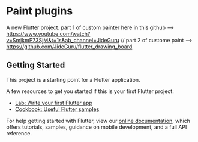 # Paint plugins

A new Flutter project.
part 1 of custom painter here in this github --> https://www.youtube.com/watch?v=SmjkmP73SjM&t=1s&ab_channel=JideGuru //
part 2 of custome paint --> https://github.com/JideGuru/flutter_drawing_board
## Getting Started

This project is a starting point for a Flutter application.

A few resources to get you started if this is your first Flutter project:

- [Lab: Write your first Flutter app](https://flutter.dev/docs/get-started/codelab)
- [Cookbook: Useful Flutter samples](https://flutter.dev/docs/cookbook)

For help getting started with Flutter, view our
[online documentation](https://flutter.dev/docs), which offers tutorials,
samples, guidance on mobile development, and a full API reference.
